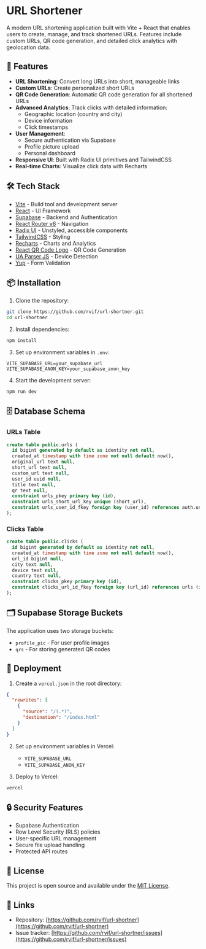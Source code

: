 # URL Shortener

A modern URL shortening application built with Vite + React that enables users to create, manage, and track shortened URLs. Features include custom URLs, QR code generation, and detailed click analytics with geolocation data.

## 🚀 Features

- **URL Shortening**: Convert long URLs into short, manageable links
- **Custom URLs**: Create personalized short URLs
- **QR Code Generation**: Automatic QR code generation for all shortened URLs
- **Advanced Analytics**: Track clicks with detailed information:
  - Geographic location (country and city)
  - Device information
  - Click timestamps
- **User Management**: 
  - Secure authentication via Supabase
  - Profile picture upload
  - Personal dashboard
- **Responsive UI**: Built with Radix UI primitives and TailwindCSS
- **Real-time Charts**: Visualize click data with Recharts

## 🛠️ Tech Stack

- [Vite](https://vitejs.dev/) - Build tool and development server
- [React](https://reactjs.org/) - UI Framework
- [Supabase](https://supabase.com/) - Backend and Authentication
- [React Router v6](https://reactrouter.com/) - Navigation
- [Radix UI](https://www.radix-ui.com/) - Unstyled, accessible components
- [TailwindCSS](https://tailwindcss.com/) - Styling
- [Recharts](https://recharts.org/) - Charts and Analytics
- [React QR Code Logo](https://www.npmjs.com/package/react-qrcode-logo) - QR Code Generation
- [UA Parser JS](https://www.npmjs.com/package/ua-parser-js) - Device Detection
- [Yup](https://github.com/jquense/yup) - Form Validation

## 📦 Installation

1. Clone the repository:
```bash
git clone https://github.com/rvif/url-shortner.git
cd url-shortner
```

2. Install dependencies:
```bash
npm install
```

3. Set up environment variables in `.env`:
```env
VITE_SUPABASE_URL=your_supabase_url
VITE_SUPABASE_ANON_KEY=your_supabase_anon_key
```

4. Start the development server:
```bash
npm run dev
```

## 🗄️ Database Schema

### URLs Table
```sql
create table public.urls (
  id bigint generated by default as identity not null,
  created_at timestamp with time zone not null default now(),
  original_url text null,
  short_url text null,
  custom_url text null,
  user_id uuid null,
  title text null,
  qr text null,
  constraint urls_pkey primary key (id),
  constraint urls_short_url_key unique (short_url),
  constraint urls_user_id_fkey foreign key (user_id) references auth.users (id)
);
```

### Clicks Table
```sql
create table public.clicks (
  id bigint generated by default as identity not null,
  created_at timestamp with time zone not null default now(),
  url_id bigint null,
  city text null,
  device text null,
  country text null,
  constraint clicks_pkey primary key (id),
  constraint clicks_url_id_fkey foreign key (url_id) references urls (id) on delete cascade
);
```

## 🗂️ Supabase Storage Buckets

The application uses two storage buckets:
- `profile_pic` - For user profile images
- `qrs` - For storing generated QR codes

## 🚀 Deployment

1. Create a `vercel.json` in the root directory:
```json
{
  "rewrites": [
    {
      "source": "/(.*)",
      "destination": "/index.html"
    }
  ]
}
```

2. Set up environment variables in Vercel:
   - `VITE_SUPABASE_URL`
   - `VITE_SUPABASE_ANON_KEY`

3. Deploy to Vercel:
```bash
vercel
```

## 🔒 Security Features

- Supabase Authentication
- Row Level Security (RLS) policies
- User-specific URL management
- Secure file upload handling
- Protected API routes

## 📝 License

This project is open source and available under the [MIT License](LICENSE).

## 🔗 Links

- Repository: [https://github.com/rvif/url-shortner](https://github.com/rvif/url-shortner)
- Issue tracker: [https://github.com/rvif/url-shortner/issues](https://github.com/rvif/url-shortner/issues)

